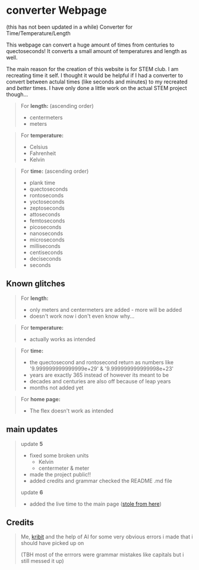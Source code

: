 # converter Webpage
(this has not been  updated in a while)
Converter for Time/Temperature/Length

This webpage can convert a huge amount of times from centuries to quectoseconds! It converts a small amount of temperatures and length as well. 

The main reason for the creation of this website is for STEM club. I am recreating time it self. I thought it would be helpful if I had a converter to convert between actulal times (like seconds and minutes) to my recreated and *better* times. I have only done a little work on the actual STEM project though... 

> For **length:** (ascending order)
> - centermeters
> - meters

> For **temperature:** 
> - Celsius
> - Fahrenheit
> - Kelvin

> For **time:** (ascending order)
> - plank time
> - quectoseconds
> - rontoseconds
> - yoctoseconds
> - zeptoseconds
> - attoseconds
> - femtoseconds
> - picoseconds
> - nanoseconds
> - microseconds
> - milliseconds
> - centiseconds
> - deciseconds
> - seconds

## Known glitches

> For **length:**
> - only meters and centermeters are added - more will be added
> - doesn't work now i don't even know why...

> For **temperature:**
> - actually works as intended

> For **time:**
> - the quectosecond and rontosecond return as numbers like '9.999999999999999e+29' & '9.999999999999998e+23'
> - years are exactly 365 instead of however its meant to be 
> - decades and centuries are also off because of leap years
> - months not added yet

> For **home page:**
> - The flex doesn't work as intended

## main updates
 
> update **5**
> - fixed some broken units
>   - Kelvin
>   - centermeter & meter
> - made the project public!!
> - added credits and grammar checked the README .md file
>
> update **6**
> - added the live time to the main page ([stole from here](https://iq.opengenus.org/display-live-time-and-date-in-html/))


## Credits

> Me, [kribit](https://linktr.ee/kribit) and the help of AI for some very obvious errors i made that i should have picked up on 
>
> (TBH most of the errrors were grammar mistakes like capitals but i still messed it up)


